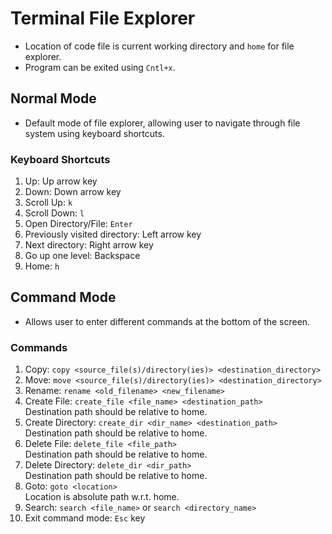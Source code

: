 # Terminal File Explorer
* Location of code file is current working directory and `home` for file explorer.
* Program can be exited using `Cntl+x`.

## Normal Mode
* Default mode of file explorer, allowing user to navigate through file system using keyboard shortcuts. 

### Keyboard Shortcuts
1. Up: Up arrow key
2. Down: Down arrow key
3. Scroll Up: `k`
4. Scroll Down: `l`
5. Open Directory/File: `Enter`
6. Previously visited directory: Left arrow key
7. Next directory: Right arrow key
8. Go up one level: Backspace
9. Home: `h`

## Command Mode
* Allows user to enter different commands at the bottom of the screen.

### Commands
1. Copy: `copy <source_file(s)/directory(ies)> <destination_directory>`
2. Move: `move <source_file(s)/directory(ies)> <destination_directory>`
3. Rename: `rename <old_filename> <new_filename>`
4. Create File: `create_file <file_name> <destination_path>` <br>
    Destination path should be relative to home.
5. Create Directory: `create_dir <dir_name> <destination_path>` <br>
    Destination path should be relative to home.    
6. Delete File: `delete_file <file_path>`<br>
    Destination path should be relative to home.    
7. Delete Directory: `delete_dir <dir_path>`<br>
    Destination path should be relative to home.
8. Goto: `goto <location>` <br>
    Location is absolute path w.r.t. home.
9. Search: `search <file_name>` or `search <directory_name>`
10. Exit command mode: `Esc` key
